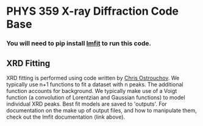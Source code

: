 # PHYS 359 X-ray Diffraction Code Base
### You will need to pip install [lmfit](https://lmfit.github.io/lmfit-py/) to run this code.

## XRD Fitting
XRD fitting is performed using code written by [Chris Ostrouchov](https://chrisostrouchov.com/post/peak_fit_xrd_python/).
We typically use n+1 functions to fit a dataset with n peaks. The additional function accounts for background. We typically make use of a Voigt function (a convolution of Lorentzian and Gaussian functions) to model individual XRD peaks. Best fit models are saved to 'outputs'. For documentation on the make up of output files, and how to manipulate them, check out the lmfit documentation (link above).
